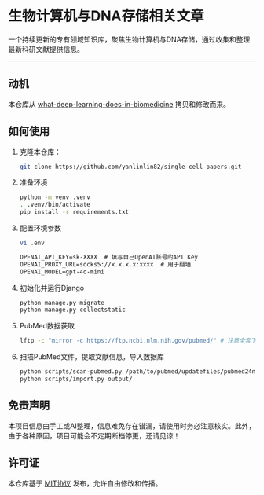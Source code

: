# 生物计算机与DNA存储相关文章

一个持续更新的专有领域知识库，聚焦生物计算机与DNA存储，通过收集和整理最新科研文献提供信息。

---

## 动机

本仓库从 [what-deep-learning-does-in-biomedicine](https://github.com/yanlinlin82/what-deep-learning-does-in-biomedicine/) 拷贝和修改而来。

## 如何使用

1. 克隆本仓库：

    ```sh
    git clone https://github.com/yanlinlin82/single-cell-papers.git
    ```

2. 准备环境

    ```sh
    python -m venv .venv
    . .venv/bin/activate
    pip install -r requirements.txt
    ```

3. 配置环境参数

    ```sh
    vi .env
    ```

    ```txt
    OPENAI_API_KEY=sk-XXXX  # 填写自己OpenAI账号的API Key
    OPENAI_PROXY_URL=socks5://x.x.x.x:xxxx  # 用于翻墙
    OPENAI_MODEL=gpt-4o-mini
    ```
  
4. 初始化并运行Django

    ```sh
    python manage.py migrate
    python manage.py collectstatic
    ```

5. PubMed数据获取

    ```sh
    lftp -c "mirror -c https://ftp.ncbi.nlm.nih.gov/pubmed/" # 注意全套下载有超过50G
    ```

6. 扫描PubMed文件，提取文献信息，导入数据库

    ```sh
    python scripts/scan-pubmed.py /path/to/pubmed/updatefiles/pubmed24nXXXX.xml.gz
    python scripts/import.py output/
    ```

## 免责声明

本项目信息由手工或AI整理，信息难免存在错漏，请使用时务必注意核实。此外，由于各种原因，项目可能会不定期断档停更，还请见谅！

## 许可证

本仓库基于 [MIT协议](LICENSE) 发布，允许自由修改和传播。
